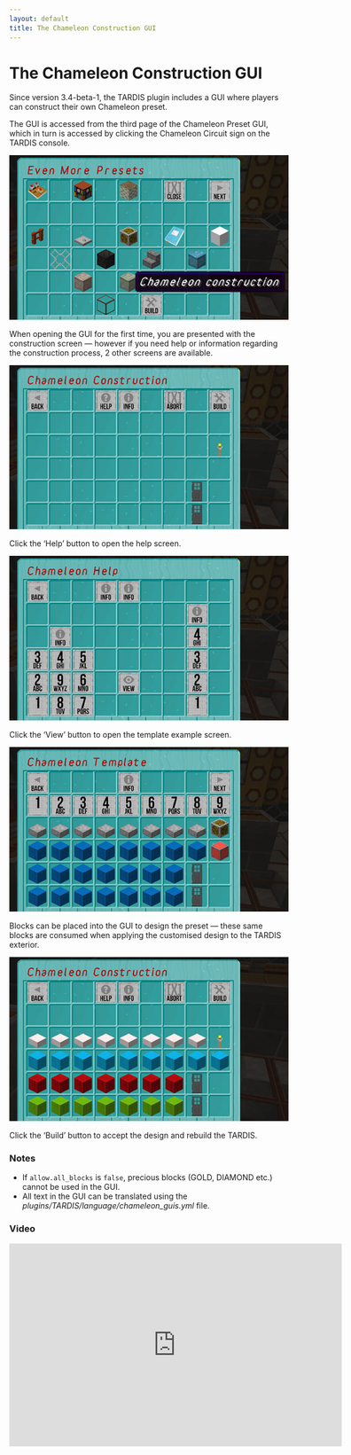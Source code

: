 ```yaml
---
layout: default
title: The Chameleon Construction GUI
---
```


# The Chameleon Construction GUI

Since version 3.4-beta-1, the TARDIS plugin includes a GUI where players can construct their own Chameleon preset.

The GUI is accessed from the third page of the Chameleon Preset GUI, which in turn is accessed by clicking the Chameleon
Circuit sign on the TARDIS console.

![construction access](/images/chameleon/open_construction.jpg)

When opening the GUI for the first time, you are presented with the construction screen — however if you need help or
information regarding the construction process, 2 other screens are available.

![construction screen](/images/chameleon/construct_gui.jpg)

Click the ‘Help’ button to open the help screen.

![construction help](/images/chameleon/construct_help.jpg)

Click the ‘View’ button to open the template example screen.

![construction template](/images/chameleon/construct_template.jpg)

Blocks can be placed into the GUI to design the preset — these same blocks are consumed when applying the customised
design to the TARDIS exterior.

![custom design](/images/chameleon/construct_custom.jpg)

Click the ‘Build’ button to accept the design and rebuild the TARDIS.

### Notes

- If `allow.all_blocks` is `false`, precious blocks (GOLD, DIAMOND etc.) cannot be used in the GUI.
- All text in the GUI can be translated using the _plugins/TARDIS/language/chameleon\_guis.yml_ file.

### Video

<iframe src="https://player.vimeo.com/video/139820997" width="600" height="366" frameborder="0" webkitallowfullscreen mozallowfullscreen allowfullscreen></iframe>
